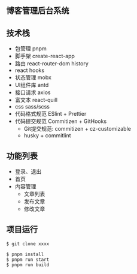 ## 博客管理后台系统
## 技术栈
 - 包管理 pnpm
 - 脚手架 create-react-app
 - 路由 react-router-dom history
 - react hooks
 - 状态管理 mobx
 - UI组件库 antd
 - 接口请求 axios
 - 富文本 react-quill
 - css sass/scss
 - 代码格式规范 ESlint + Prettier
 - 代码提交规范 Commitizen + GitHooks
   - Git提交规范: commitizen + cz-customizable
   - husky + commitlint
## 功能列表
 - 登录、退出
 - 首页
 - 内容管理
   - 文章列表
   - 发布文章
   - 修改文章

## 项目运行
```shell
$ git clone xxxx
```

```shell
$ pnpm install
$ pnpm run start
$ pnpm run build
```

